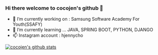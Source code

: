 ### Hi there welcome to cocojen's github 👋

- 🔭 I’m currently working on : Samsung Software Academy For Youth(SSAFY)
- 🌱 I’m currently learning ... JAVA, SPRING BOOT, PYTHON, DJANGO
- 📫 Instagram account : hjennycho

[![cocojen's github stats](https://github-readme-stats.vercel.app/api?username=cocojen)](https://github.com/cocojen/github-readme-stats)
